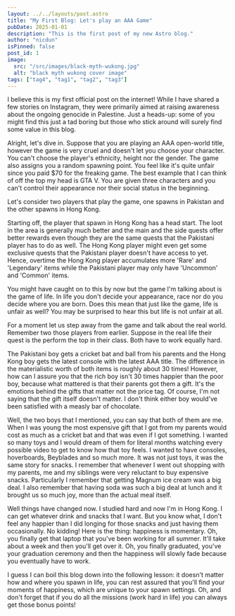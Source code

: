 ```yaml
---
layout: ../../layouts/post.astro
title: "My First Blog: Let's play an AAA Game"
pubDate: 2025-01-01
description: "This is the first post of my new Astro blog."
author: "nicdun"
isPinned: false
post_id: 1
image:
  src: "/src/images/black-myth-wukong.jpg"
  alt: "black myth wukong cover image"
tags: ["tag4", "tag1", "tag2", "tag3"]
---
```


I believe this is my first official post on the internet! While I have shared a few stories on Instagram, they were primarily aimed at raising awareness about the ongoing genocide in Palestine. Just a heads-up: some of you might find this just a tad boring but those who stick around will surely find some value in this blog.

Alright, let's dive in. Suppose that you are playing an AAA open-world title, however the game is very cruel and doesn't let you choose your character. You can't choose the player's ethnicity, height nor the gender. The game also assigns you a random spawning point. You feel like it's quite unfair since you paid $70 for the freaking game. The best example that I can think of off the top my head is GTA V. You are given three characters and you can't control their appearance nor their social status in the beginning.

Let's consider two players that play the game, one spawns in Pakistan and the other spawns in Hong Kong.

Starting off, the player that spawn in Hong Kong has a head start. The loot in the area is generally much better and the main and the side quests offer better rewards even though they are the same quests that the Pakistani player has to do as well. The Hong Kong player might even get some exclusive quests that the Pakistani player doesn't have access to yet. Hence, overtime the Hong Kong player accumulates more 'Rare' and 'Legendary' items while the Pakistani player may only have 'Uncommon' and 'Common' items.

You might have caught on to this by now but the game I'm talking about is the game of life. In life you don't decide your appearance, race nor do you decide where you are born. Does this mean that just like the game, life is unfair as well? You may be surprised to hear this but life is not unfair at all.

For a moment let us step away from the game and talk about the real world. Remember two those players from earlier. Suppose in the real life their quest is the perform the top in their class. Both have to work equally hard.

The Pakistani boy gets a cricket bat and ball from his parents and the Hong Kong boy gets the latest console with the latest AAA title. The difference in the materialistic worth of both items is roughly about 30 times! However, how can I assure you that the rich boy isn't 30 times happier than the poor boy, because what mattered is that their parents got them a gift. It's the emotions behind the gifts that matter not the price tag. Of course, I'm not saying that the gift itself doesn't matter. I don't think either boy would've been satisfied with a measly bar of chocolate.

Well, the two boys that I mentioned, you can say that both of them are me. When I was young the most expensive gift that I got from my parents would cost as much as a cricket bat and that was even if I got something. I wanted so many toys and I would dream of them for literal months watching every possible video to get to know how that toy feels. I wanted to have consoles, hoverboards, Beyblades and so much more. It was not just toys, it was the same story for snacks. I remember that whenever I went out shopping with my parents, me and my siblings were very reluctant to buy expensive snacks. Particularly I remember that getting Magnum ice cream was a big deal. I also remember that having soda was such a big deal at lunch and it brought us so much joy, more than the actual meal itself.

Well things have changed now. I studied hard and now I'm in Hong Kong. I can get whatever drink and snacks that I want. But you know what, I don't feel any happier than I did longing for those snacks and just having them occasionally. No kidding! Here is the thing: happiness is momentary. Oh, you finally get that laptop that you've been working for all summer. It'll take about a week and then you'll get over it. Oh, you finally graduated, you've your graduation ceremony and then the happiness will slowly fade because you eventually have to work.

I guess I can boil this blog down into the following lesson: it doesn't matter how and where you spawn in life, you can rest assured that you'll find your moments of happiness, which are unique to your spawn settings. Oh, and don't forget that if you do all the missions (work hard in life) you can always get those bonus points!